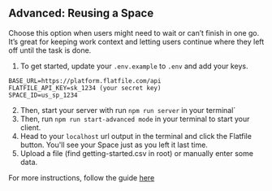 ## Advanced: Reusing a Space

Choose this option when users might need to wait or can’t finish in one go. It’s great for keeping work context and letting users continue where they left off until the task is done.

1. To get started, update your `.env.example` to `.env` and add your keys.

```
BASE_URL=https://platform.flatfile.com/api
FLATFILE_API_KEY=sk_1234 (your secret key)
SPACE_ID=us_sp_1234
```

2. Then, start your server with run `npm run server` in your terminal`
3. Then, run `npm run start-advanced mode` in your terminal to start your client.
4. Head to your `localhost` url output in the terminal and click the Flatfile button. You'll see your Space just as you left it last time.
5. Upload a file (find getting-started.csv in root) or manually enter some data.

For more instructions, follow the guide [here](flatfile.com/docs/guides/use-cases/embedding/javascript)
